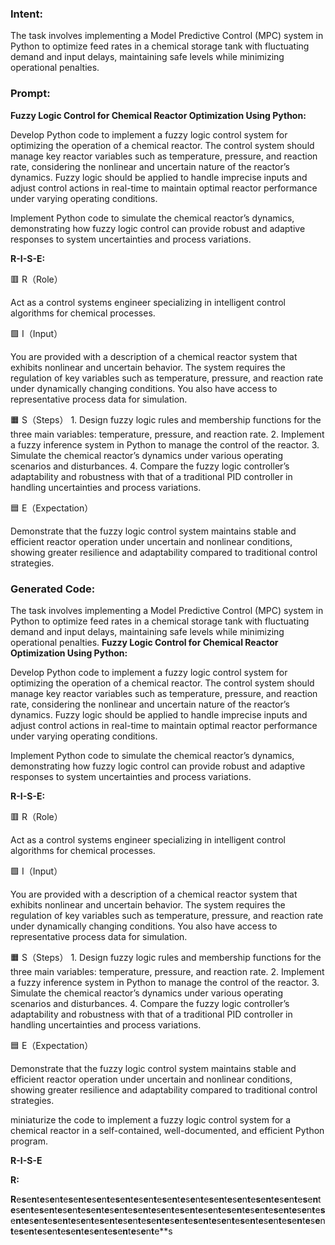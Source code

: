 ### Intent:
The task involves implementing a Model Predictive Control (MPC) system in Python to optimize feed rates in a chemical storage tank with fluctuating demand and input delays, maintaining safe levels while minimizing operational penalties.

### Prompt:
**Fuzzy Logic Control for Chemical Reactor Optimization Using Python:**

Develop Python code to implement a fuzzy logic control system for optimizing the operation of a chemical reactor. The control system should manage key reactor variables such as temperature, pressure, and reaction rate, considering the nonlinear and uncertain nature of the reactor’s dynamics. Fuzzy logic should be applied to handle imprecise inputs and adjust control actions in real-time to maintain optimal reactor performance under varying operating conditions.

Implement Python code to simulate the chemical reactor’s dynamics, demonstrating how fuzzy logic control can provide robust and adaptive responses to system uncertainties and process variations.

**R-I-S-E:**

🟥 R（Role）

Act as a control systems engineer specializing in intelligent control algorithms for chemical processes.

🟩 I（Input）

You are provided with a description of a chemical reactor system that exhibits nonlinear and uncertain behavior. The system requires the regulation of key variables such as temperature, pressure, and reaction rate under dynamically changing conditions. You also have access to representative process data for simulation.

🟧 S（Steps）
	1.	Design fuzzy logic rules and membership functions for the three main variables: temperature, pressure, and reaction rate.
	2.	Implement a fuzzy inference system in Python to manage the control of the reactor.
	3.	Simulate the chemical reactor’s dynamics under various operating scenarios and disturbances.
	4.	Compare the fuzzy logic controller’s adaptability and robustness with that of a traditional PID controller in handling uncertainties and process variations.

🟦 E（Expectation）

Demonstrate that the fuzzy logic control system maintains stable and efficient reactor operation under uncertain and nonlinear conditions, showing greater resilience and adaptability compared to traditional control strategies.

### Generated Code:
The task involves implementing a Model Predictive Control (MPC) system in Python to optimize feed rates in a chemical storage tank with fluctuating demand and input delays, maintaining safe levels while minimizing operational penalties.
**Fuzzy Logic Control for Chemical Reactor Optimization Using Python:**

Develop Python code to implement a fuzzy logic control system for optimizing the operation of a chemical reactor. The control system should manage key reactor variables such as temperature, pressure, and reaction rate, considering the nonlinear and uncertain nature of the reactor’s dynamics. Fuzzy logic should be applied to handle imprecise inputs and adjust control actions in real-time to maintain optimal reactor performance under varying operating conditions.

Implement Python code to simulate the chemical reactor’s dynamics, demonstrating how fuzzy logic control can provide robust and adaptive responses to system uncertainties and process variations.

**R-I-S-E:**

🟥 R（Role）

Act as a control systems engineer specializing in intelligent control algorithms for chemical processes.

🟩 I（Input）

You are provided with a description of a chemical reactor system that exhibits nonlinear and uncertain behavior. The system requires the regulation of key variables such as temperature, pressure, and reaction rate under dynamically changing conditions. You also have access to representative process data for simulation.

🟧 S（Steps）
	1.	Design fuzzy logic rules and membership functions for the three main variables: temperature, pressure, and reaction rate.
	2.	Implement a fuzzy inference system in Python to manage the control of the reactor.
	3.	Simulate the chemical reactor’s dynamics under various operating scenarios and disturbances.
	4.	Compare the fuzzy logic controller’s adaptability and robustness with that of a traditional PID controller in handling uncertainties and process variations.

🟦 E（Expectation）

Demonstrate that the fuzzy logic control system maintains stable and efficient reactor operation under uncertain and nonlinear conditions, showing greater resilience and adaptability compared to traditional control strategies.

 miniaturize the code to implement a fuzzy logic control system for a chemical reactor in a self-contained, well-documented, and efficient Python program.

**R-I-S-E**

**R:**

**R**e**s**e**n**t**e**s**e**n**t**e**s**e**n**t**e**s**e**n**t**e**s**e**n**t**e**s**e**n**t**e**s**e**n**t**e**s**e**n**t**e**s**e**n**t**e**s**e**n**t**e**s**e**n**t**e**s**e**n**t**e**s**e**n**t**e**s**e**n**t**e**s**e**n**t**e**s**e**n**t**e**s**e**n**t**e**s**e**n**t**e**s**e**n**t**e**s**e**n**t**e**s**e**n**t**e**s**e**n**t**e**s**e**n**t**e**s**e**n**t**e**s**e**n**t**e**s**e**n**t**e**s**e**n**t**e**s**e**n**t**e**s**e**n**t**e**s**e**n**t**e**s**e**n**t**e**s**e**n**t**e**s**e**n**t**e**s**e**n**t**e**s**e**n**t**e**s**e**n**t**e**s**e**n**t**e**s**e**n**t**e**s**e**n**t**e**s**e**n**t**e**s**e**n**t**e**s**e**n**t**e**s**e**n**t**e**s**e**n**t**e**s**e**n**t**e**s**e**n**t**e**s
